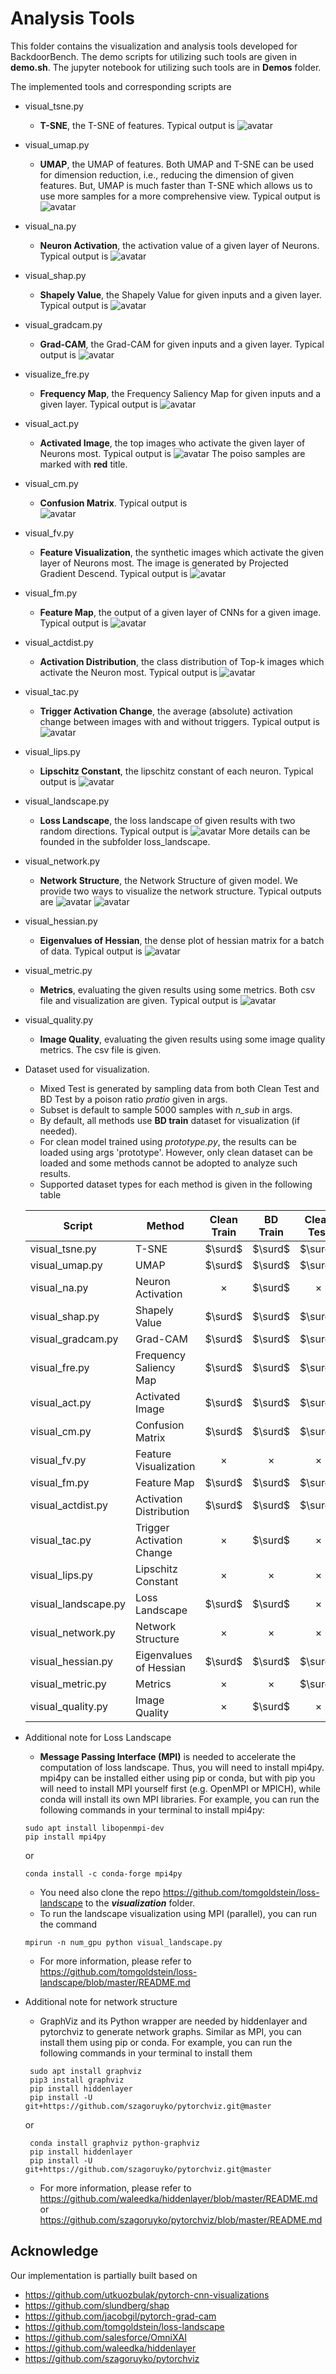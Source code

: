 # Analysis Tools

This folder contains the visualization and analysis tools developed for BackdoorBench. The demo scripts for utilizing such tools are given in **demo.sh**. The jupyter notebook for utilizing such tools are in **Demos** folder.

The implemented tools and corresponding scripts are
* visual_tsne.py
    * **T-SNE**,  the T-SNE of features. Typical output is 
    ![avatar](https://github.com/SCLBD/BackdoorBench/tree/main/analysis/demo_images/demo_tsne.jpg)

* visual_umap.py
    * **UMAP**,  the UMAP of features. Both UMAP and T-SNE can be used for dimension reduction, i.e., reducing the dimension of given features. But, UMAP is much faster than T-SNE which allows us to use more samples for a more comprehensive view. Typical output is 
    ![avatar](https://github.com/SCLBD/BackdoorBench/tree/main/analysis/demo_images/demo_umap.png)

* visual_na.py
    * **Neuron Activation**, the activation value of a given layer of Neurons. Typical output is 
    ![avatar](https://github.com/SCLBD/BackdoorBench/tree/main/analysis/demo_images/demo_na.png)

* visual_shap.py
    * **Shapely Value**, the Shapely Value for given inputs and a given layer. Typical output is 
    ![avatar](https://github.com/SCLBD/BackdoorBench/tree/main/analysis/demo_images/demo_shap.png)

* visual_gradcam.py
    * **Grad-CAM**, the Grad-CAM for given inputs and a given layer. Typical output is 
    ![avatar](https://github.com/SCLBD/BackdoorBench/tree/main/analysis/demo_images/demo_gradcam.png)

* visualize_fre.py
    * **Frequency Map**, the Frequency Saliency Map for given inputs and a given layer. Typical output is 
    ![avatar](https://github.com/SCLBD/BackdoorBench/tree/main/analysis/demo_images/demo_fre.png)

* visual_act.py
    * **Activated Image**, the top images who activate the given layer of Neurons most. Typical output is 
    ![avatar](https://github.com/SCLBD/BackdoorBench/tree/main/analysis/demo_images/demo_act.png)
    The poiso samples are marked with **red** title.

* visual_cm.py
    * **Confusion Matrix**. Typical output is  
    ![avatar](https://github.com/SCLBD/BackdoorBench/tree/main/analysis/demo_images/demo_cm.png)

* visual_fv.py
    * **Feature Visualization**, the synthetic images which activate the given layer of Neurons most. The image is generated by Projected Gradient Descend. Typical output is 
    ![avatar](https://github.com/SCLBD/BackdoorBench/tree/main/analysis/demo_images/demo_fv.png)

* visual_fm.py
    * **Feature Map**, the output of a given layer of CNNs for a given image. Typical output is 
    ![avatar](https://github.com/SCLBD/BackdoorBench/tree/main/analysis/demo_images/demo_out.png)


* visual_actdist.py
    * **Activation Distribution**, the class distribution of Top-k images which activate the Neuron most. Typical output is 
    ![avatar](https://github.com/SCLBD/BackdoorBench/tree/main/analysis/demo_images/demo_path.png)

* visual_tac.py
    * **Trigger Activation Change**, the average (absolute) activation change between images with and without triggers. Typical output is 
    ![avatar](https://github.com/SCLBD/BackdoorBench/tree/main/analysis/demo_images/demo_tac.png)

* visual_lips.py
    * **Lipschitz Constant**, the lipschitz constant of each neuron. Typical output is 
    ![avatar](https://github.com/SCLBD/BackdoorBench/tree/main/analysis/demo_images/demo_lips.png) 

* visual_landscape.py
    * **Loss Landscape**, the loss landscape of given results with two random directions. Typical output is 
    ![avatar](https://github.com/SCLBD/BackdoorBench/tree/main/analysis/demo_images/demo_landscape.png)
    More details can be founded in the subfolder loss_landscape.

* visual_network.py
    * **Network Structure**, the Network Structure of given model. We provide two ways to visualize the network structure. Typical outputs are 
    ![avatar](https://github.com/SCLBD/BackdoorBench/tree/main/analysis/demo_images/demo_network.png)
    ![avatar](https://github.com/SCLBD/BackdoorBench/tree/main/analysis/demo_images/demo_network_2.png)

* visual_hessian.py
    * **Eigenvalues of Hessian**, the dense plot of hessian matrix for a batch of data. Typical output is 
    ![avatar](https://github.com/SCLBD/BackdoorBench/tree/main/analysis/demo_images/demo_hessian.png)

* visual_metric.py
    * **Metrics**, evaluating the given results using some metrics. Both csv file and visualization are given. Typical output is 
    ![avatar](https://github.com/SCLBD/BackdoorBench/tree/main/analysis/demo_images/demo_metric.png)

* visual_quality.py
    * **Image Quality**, evaluating the given results using some image quality metrics. The csv file is given.


* Dataset used for visualization. 
    * Mixed Test is generated by sampling data from both Clean Test and BD Test by a poison ratio *pratio* given in args.
    * Subset is default to sample 5000 samples with *n_sub* in args.
    * By default, all methods use **BD train** dataset for visualization (if needed).
    * For clean model trained using *prototype.py*, the results can be loaded using args 'prototype'. However, only clean dataset can be loaded and some methods cannot be adopted to analyze such results.
    * Supported dataset types for each method is given in the following table

    |        Script        |          Method         | Clean Train | BD Train | Clean Test | BD Test  | Mixed Test |  Subset  | Remark |
    |----------------------|-------------------------|:-----------:|:--------:|:----------:|:--------:|:----------:|:--------:|:------:|
    | visual_tsne.py       | T-SNE                   |   $\surd$   | $\surd$  |  $\surd$   | $\times$ |   $\surd$  |  $\surd$ |        |
    | visual_umap.py       | UMAP                    |   $\surd$   | $\surd$  |  $\surd$   | $\times$ |   $\surd$  |  $\surd$ |        |
    | visual_na.py         | Neuron Activation       |   $\times$  | $\surd$  |  $\times$  | $\surd$  |   $\times$ |  $\surd$ | BD only|
    | visual_shap.py       | Shapely Value           |   $\surd$   | $\surd$  |  $\surd$   | $\surd$  |   $\surd$  |  $\surd$ |        |
    | visual_gradcam.py    | Grad-CAM                |   $\surd$   | $\surd$  |  $\surd$   | $\surd$  |   $\surd$  |  $\surd$ |        |
    | visual_fre.py        | Frequency Saliency Map  |   $\surd$   | $\surd$  |  $\surd$   | $\surd$  |   $\surd$  |  $\surd$ |        |
    | visual_act.py        | Activated Image         |   $\surd$   | $\surd$  |  $\surd$   | $\surd$  |   $\surd$  |  $\surd$ |        |
    | visual_cm.py         | Confusion Matrix        |   $\surd$   | $\surd$  |  $\surd$   | $\surd$  |   $\times$ |  $\times$|        |
    | visual_fv.py         | Feature Visualization   |   $\times$  | $\times$ |  $\times$  | $\times$ |   $\times$ |  $\times$|        |
    | visual_fm.py         | Feature Map             |   $\surd$   | $\surd$  |  $\surd$   | $\surd$  |   $\times$ |  $\times$|        |
    | visual_actdist.py    | Activation Distribution |   $\surd$   | $\surd$  |  $\surd$   | $\surd$  |   $\surd$  |  $\surd$ |        |
    | visual_tac.py        | Trigger Activation Change |   $\times$  | $\surd$  |  $\times$  | $\surd$  |   $\times$ |  $\surd$ | BD only|
    | visual_lips.py       | Lipschitz Constant      |   $\times$  | $\times$ |  $\times$  | $\times$ |   $\times$ | $\times$ |        |
    | visual_landscape.py  | Loss Landscape          |   $\surd$   | $\surd$  |  $\times$  | $\times$ |   $\times$ | $\times$ |        |
    | visual_network.py    | Network Structure       |   $\times$  | $\times$ |  $\times$  | $\times$ |   $\times$ | $\times$ |        |
    | visual_hessian.py    | Eigenvalues of Hessian  |   $\surd$   | $\surd$  |  $\surd$   | $\surd$  |   $\times$ | $\times$ |        |
    | visual_metric.py     | Metrics          |   $\times$   | $\times$  |  $\surd$   | $\surd$  |   $\times$ | $\times$ |        |
    | visual_quality.py    |   Image Quality  |   $\times$   | $\surd$  |  $\times$   | $\surd$  |   $\surd$ | $\surd$ |        |
    
* Additional note for Loss Landscape
    * **Message Passing Interface (MPI)** is needed to accelerate the computation of loss landscape. Thus, you will need to install mpi4py. mpi4py can be installed either using pip or conda, but with pip you will need to install MPI yourself first (e.g. OpenMPI or MPICH), while conda will install its own MPI libraries. For example, you can run the following commands in your terminal to install mpi4py:
    ``` 
    sudo apt install libopenmpi-dev
    pip install mpi4py
    ```
    or
    ``` 
    conda install -c conda-forge mpi4py
    ``` 
    * You need also clone the repo https://github.com/tomgoldstein/loss-landscape to the ***visualization*** folder.
    * To run the landscape visualization using MPI (parallel), you can run the command 
    ``` 
    mpirun -n num_gpu python visual_landscape.py 
    ``` 
    * For more information, please refer to https://github.com/tomgoldstein/loss-landscape/blob/master/README.md
    
* Additional note for network structure
    * GraphViz and its Python wrapper are needed by hiddenlayer and pytorchviz to generate network graphs. Similar as MPI, you can install them using pip or conda. For example, you can run the following commands in your terminal to install them
    ``` 
     sudo apt install graphviz
     pip3 install graphviz
     pip install hiddenlayer
     pip install -U git+https://github.com/szagoruyko/pytorchviz.git@master
    ```
    or
    ``` 
     conda install graphviz python-graphviz
     pip install hiddenlayer
     pip install -U git+https://github.com/szagoruyko/pytorchviz.git@master
    ``` 
    * For more information, please refer to https://github.com/waleedka/hiddenlayer/blob/master/README.md or https://github.com/szagoruyko/pytorchviz/blob/master/README.md



## Acknowledge
Our implementation is partially built based on 
- https://github.com/utkuozbulak/pytorch-cnn-visualizations
- https://github.com/slundberg/shap
- https://github.com/jacobgil/pytorch-grad-cam
- https://github.com/tomgoldstein/loss-landscape
- https://github.com/salesforce/OmniXAI        
- https://github.com/waleedka/hiddenlayer  
- https://github.com/szagoruyko/pytorchviz        
